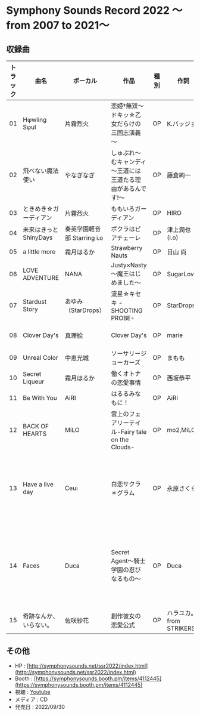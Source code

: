 # Symphony Sounds Record 2022 ～from 2007 to 2021～

## 収録曲

| トラック | 曲名 | ボーカル | 作品 | 種別 | 作詞 | 作曲 | 編曲 | その他 | 年 |
|---|---|---|---|---|---|---|---|---|---|
| 01 | Hφwling Sφul | 片霧烈火 | 恋姫†無双～ドキッ☆乙女だらけの三国志演義～ | OP | K.バッジョ | たくまる |  |  | 2007 |
| 02 | 飛べない魔法使い | やなぎなぎ | しゅぷれ～むキャンディ ～王道には王道たる理由があるんです!～ | OP | 藤倉絢一 | ピクセルビー | ピクセルビー |  | 2008 |
| 03 | ときめき☆ガーディアン | 片霧烈火 | ももいろガーディアン | OP | HIRO | Shade | Shade |  | 2009 |
| 04 | 未来はきっとShinyDays | 奏英学園軽音部 Starring i.o | ボクラはピアチェーレ | OP | 津上潤也(i.o) | 津上潤也(i.o) | 津上潤也(i.o) |  | 2010 |
| 05 | a little more | 霜月はるか | Strawberry Nauts | OP | 日山 尚 | 東タカゴー | 東タカゴー |  | 2011 |
| 06 | LOVE ADVENTURE | NANA | Justy×Nasty ～魔王はじめました～ | OP | SugarLover | 山口朗彦 | 山口朗彦 |  | 2012 |
| 07 | Stardust Story | あゆみ（StarDrops） | 流星☆キセキ -SHOOTING PROBE- | OP | StarDrops | HuskyRider | HuskyRider | ヴァイオリン：AM（TAMUSIC/ALVINE) 制作：StarDrops | 2013 |
| 08 | Clover Day's | 真理絵 | Clover Day's | OP | marie | MANYO (Little Wing) | MANYO (Little Wing) |  | 2014 |
| 09 | Unreal Color | 中恵光城 | ソーサリージョーカーズ | OP | まもも | まもも | まもも |  | 2015 |
| 10 | Secret Liqueur | 霜月はるか | 働くオトナの恋愛事情 | OP | 西坂恭平 | 西坂恭平 | 西坂恭平 | Guitar solo　古川翔太 Bass　山口友也 | 2016 |
| 11 | Be With You | AiRI | はるるみなもに！ | OP | AiRI | Yo-Hey/宮崎京一 | 宮崎京一 |  | 2017 |
| 12 | BACK OF HEARTS | MiLO | 雲上のフェアリーテイル-Fairy tale on the Clouds- | OP | mo2,MiLO | mo2 | mo2 | Guitar：Yugo Ichikawa Sound produced by Felion Sounds | 2018 |
| 13 | Have a live day | Ceui | 白恋サクラ＊グラム | OP | 永原さくら | 小高光太郎・石倉誉之 | 小高光太郎・石倉誉之 | 音楽制作：SONO MAKERS Guitar：石倉誉之 Mix：小高光太郎・石倉誉之 Recording Engineer：藤井亮太 Recording Studio：らぶすまスタジオ | 2019 |
| 14 | Faces | Duca | Secret Agent〜騎士学園の忍びなるもの〜 | OP | Duca | ANZIE | ANZIE | Guitar　鈴木ぷよ Piano,Other instruments　ANZIE Recording Engineer　三原典子 Mixing Engineer　土井潤一 Recorded at MB-ONE studio Mixed at MB-ONE studio Director　土井潤一 | 2020 |
| 15 | 奇跡なんか、いらない。 | 佐咲紗花 | 創作彼女の恋愛公式 | OP | ハラユカ。 from STRIKERS | 折倉俊則 from STRIKERS | 折倉俊則 from STRIKERS |  | 2021 |

## その他

- HP : [http://symphonysounds.net/ssr2022/index.html](http://symphonysounds.net/ssr2022/index.html)
- Booth : [https://symphonysounds.booth.pm/items/4112445](https://symphonysounds.booth.pm/items/4112445)
- 視聴 : [Youtube](https://youtu.be/gv6fCAy9rwA)
- メディア : CD
- 発売日 : 2022/09/30
